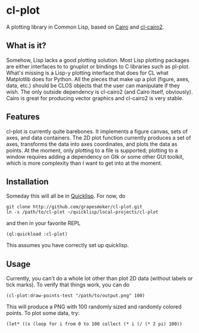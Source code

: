 cl-plot
=======

A plotting library in Common Lisp, based on [Cairo](http://cairographics.org) and [cl-cairo2](http://github.com/rpav/cl-cairo2).

## What is it?

Somehow, Lisp lacks a good plotting solution. Most Lisp plotting packages are either interfaces to to gnuplot or bindings to C libraries such as pl-plot. What's missing is a Lisp-y plotting interface that does for CL what Matplotlib does for Python. All the pieces that make up a plot (figure, axes, data, etc.) should be CLOS objects that the user can manipulate if they wish. The only outside dependency is cl-cairo2 (and Cairo itself, obviously). Cairo is great for producing vector graphics and cl-cairo2 is very stable.

## Features

cl-plot is currently quite barebones. It implements a figure canvas, sets of axes, and data containers. The 2D plot function currently produces a set of axes, transforms the data into axes coordinates, and plots the data as points. At the moment, only plotting to a file is supported; plotting to a window requires adding a dependency on Gtk or some other GUI toolkit, which is more complexity than I want to get into at the moment.

## Installation

Someday this will all be in [Quicklisp](http://quicklisp.org). For now, do

	git clone http://github.com/grapesmoker/cl-plot.git
	ln -s /path/to/cl-plot ~/quicklisp/local-projects/cl-plot
	
and then in your favorite REPL

	(ql:quickload :cl-plot)
	
This assumes you have correctly set up quicklisp. 

## Usage

Currently, you can't do a whole lot other than plot 2D data (without labels or tick marks). To verify that things work, you can do

	(cl-plot:draw-points-test "/path/to/output.png" 100)
	
This will produce a PNG with 100 randomly sized and randomly colored points. To plot some data, try:

	(let* ((x (loop for i from 0 to 100 collect (* i (/ (* 2 pi) 100))
	
